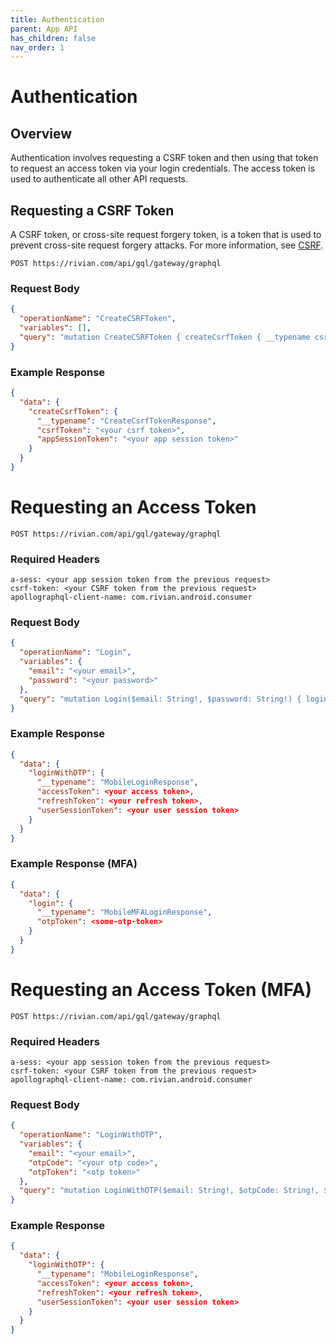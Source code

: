 ```yaml
---
title: Authentication
parent: App API
has_children: false
nav_order: 1
---
```


# Authentication

## Overview

Authentication involves requesting a CSRF token and then using that token to request an access token via your login credentials. The access token is used to authenticate all other API requests.

## Requesting a CSRF Token

A CSRF token, or cross-site request forgery token, is a token that is used to prevent cross-site request forgery attacks. For more information, see [CSRF](https://en.wikipedia.org/wiki/Cross-site_request_forgery).

`POST https://rivian.com/api/gql/gateway/graphql`

### Request Body

```json
{
  "operationName": "CreateCSRFToken",
  "variables": [],
  "query": "mutation CreateCSRFToken { createCsrfToken { __typename csrfToken appSessionToken } }"
}
```

### Example Response

```json
{
  "data": {
    "createCsrfToken": {
      "__typename": "CreateCsrfTokenResponse",
      "csrfToken": "<your csrf token>",
      "appSessionToken": "<your app session token>"
    }
  }
}
```

# Requesting an Access Token

`POST https://rivian.com/api/gql/gateway/graphql`

### Required Headers

```text
a-sess: <your app session token from the previous request>
csrf-token: <your CSRF token from the previous request>
apollographql-client-name: com.rivian.android.consumer
```

### Request Body

```json
{
  "operationName": "Login",
  "variables": {
    "email": "<your email>",
    "password": "<your password>"
  },
  "query": "mutation Login($email: String!, $password: String!) { login(email: $email, password: $password) { __typename ... on MobileLoginResponse { accessToken refreshToken userSessionToken } ... on MobileMFALoginResponse { otpToken } } }"
}
```

### Example Response

```json
{
  "data": {
    "loginWithOTP": {
      "__typename": "MobileLoginResponse",
      "accessToken": <your access token>,
      "refreshToken": <your refresh token>,
      "userSessionToken": <your user session token>
    }
  }
}
```

### Example Response (MFA)

```json
{
  "data": {
    "login": {
      "__typename": "MobileMFALoginResponse",
      "otpToken": <some-otp-token>
    }
  }
}
```

# Requesting an Access Token (MFA)

`POST https://rivian.com/api/gql/gateway/graphql`

### Required Headers

```text
a-sess: <your app session token from the previous request>
csrf-token: <your CSRF token from the previous request>
apollographql-client-name: com.rivian.android.consumer
```

### Request Body

```json
{
  "operationName": "LoginWithOTP",
  "variables": {
    "email": "<your email>",
    "otpCode": "<your otp code>",
    "otpToken": "<otp token>"
  },
  "query": "mutation LoginWithOTP($email: String!, $otpCode: String!, $otpToken: String!) { loginWithOTP(email: $email, otpCode: $otpCode, otpToken: $otpToken) { __typename accessToken refreshToken userSessionToken } }"
}
```

### Example Response
```json
{
  "data": {
    "loginWithOTP": {
      "__typename": "MobileLoginResponse",
      "accessToken": <your access token>,
      "refreshToken": <your refresh token>,
      "userSessionToken": <your user session token>
    }
  }
}
```